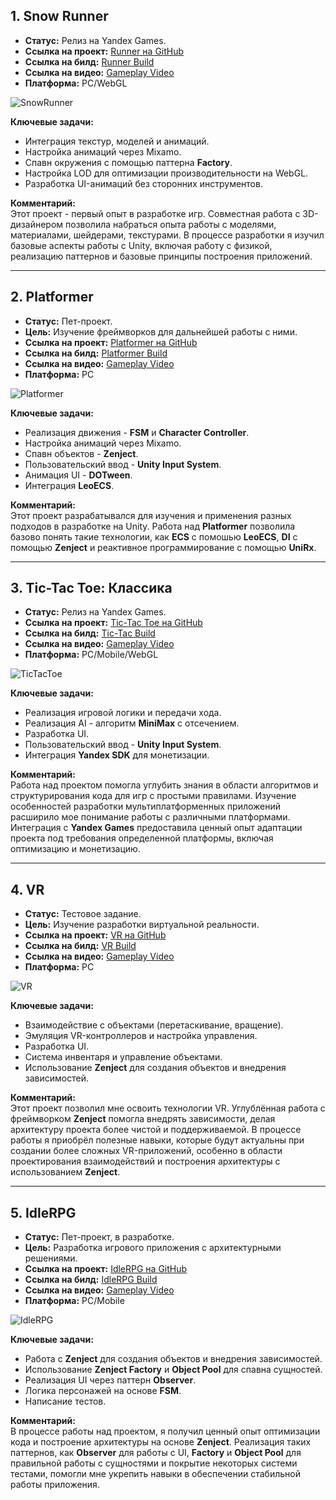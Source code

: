 ## 1. **Snow Runner**  
- **Статус:** Релиз на Yandex Games.  
- **Ссылка на проект:** [Runner на GitHub](https://github.com/wqxt/Runner)  
- **Ссылка на билд:** [Runner Build](https://drive.google.com/file/d/17BGX3_P3Efvt2NVtsOAbKTgDZHGiSYum/view?usp=sharing)
- **Ссылка на видео:** [Gameplay Video](https://drive.google.com/file/d/1rp_8TMYkErcxjfzLutUXc8OrLHv48Idz/view?usp=drive_link)
- **Платформа:** PC/WebGL
  
![SnowRunner](https://github.com/user-attachments/assets/6f4279ac-68cd-45b3-b0e9-17c4e5422f61)

**Ключевые задачи:** 
- Интеграция текстур, моделей и анимаций.
- Настройка анимаций через Mixamo. 
- Спавн окружения с помощью паттерна **Factory**.  
- Настройка LOD для оптимизации производительности на WebGL.  
- Разработка UI-анимаций без сторонних инструментов.  

**Комментарий:**  
Этот проект - первый опыт в разработке игр. Совместная работа с 3D-дизайнером позволила набраться опыта работы с моделями, материалами, шейдерами, текстурами. В процессе разработки я изучил базовые аспекты работы с Unity, включая работу с физикой, реализацию паттернов и базовые принципы построения приложений. 

---

## 2. **Platformer**
- **Статус:** Пет-проект.
- **Цель:** Изучение фреймворков для дальнейшей работы с ними.  
- **Ссылка на проект:** [Platformer на GitHub](https://github.com/wqxt/PlatformerExample)  
- **Ссылка на билд:** [Platformer Build](https://drive.google.com/file/d/1RnP-WAldqp_fahwNEoUs2ZIfiRpEYAZi/view?usp=sharing)
- **Ссылка на видео:** [Gameplay Video](https://drive.google.com/file/d/1FGZLzzkW6guRFSE2u24gU6QWxFCajuko/view?usp=drive_link)
- **Платформа:** PC
  
![Platformer](https://github.com/user-attachments/assets/72430cfc-11ef-4fbf-b3b1-aa0bb1fb75d9)

**Ключевые задачи:**  
- Реализация движения - **FSM** и **Character Controller**.  
- Настройка анимаций через Mixamo.  
- Спавн объектов - **Zenject**.  
- Пользовательский ввод - **Unity Input System**.  
- Анимация UI - **DOTween**.  
- Интеграция **LeoECS**.

**Комментарий:**  
Этот проект разрабатывался для изучения и применения разных подходов в разработке на Unity. Работа над **Platformer** позволила базово понять такие технологии, как **ECS** с помошью **LeoECS**, **DI** с помощью **Zenject** и реактивное программирование с помощью **UniRx**.

---

## 3. **Tic-Tac Toe: Классика**
- **Статус:** Релиз на Yandex Games.  
- **Ссылка на проект:** [Tic-Tac Toe на GitHub](https://github.com/wqxt/TicTacToe)  
- **Ссылка на билд:** [Tic-Tac Build](https://drive.google.com/file/d/1cFYTQ-DKNi6miQMLiQ52gmkTRLsd8_EB/view?usp=sharing)
- **Ссылка на видео:** [Gameplay Video](https://drive.google.com/file/d/1bTtPCOHEOe1M_Q081Z8IgQt_luzGuxgt/view?usp=sharing)
- **Платформа:** PC/Mobile/WebGL
  
![TicTacToe](https://github.com/user-attachments/assets/a2ff88e8-9721-4514-9295-cbf8771bd7b4)

**Ключевые задачи:** 
- Реализация игровой логики и передачи хода.  
- Реализация AI - алгоритм **MiniMax** с отсечением.  
- Разработка UI. 
- Пользовательский ввод - **Unity Input System**.  
- Интеграция **Yandex SDK** для монетизации.

**Комментарий:**  
Работа над проектом помогла углубить знания в области алгоритмов и структурирования кода для игр с простыми правилами. Изучение особенностей разработки мультиплатформенных приложений расширило мое понимание работы с различными платформами. Интеграция с **Yandex Games** предоставила ценный опыт адаптации проекта под требования определенной платформы, включая оптимизацию и монетизацию.

---

## 4. **VR**
- **Статус:** Тестовое задание.
- **Цель:** Изучение разработки виртуальной реальности.
- **Ссылка на проект:** [VR на GitHub](https://github.com/wqxt/ZongTestTask.git)
- **Ссылка на билд:** [VR Build](https://drive.google.com/file/d/1bd5aAvH2iIQyv3MI5d1OxqZFOqSscXId/view?usp=drive_link)
- **Ссылка на видео:** [Gameplay Video](https://drive.google.com/file/d/1_myCLD0tEnkN-cmrdE-X9AT6OPlBRqDN/view?usp=drive_link)
- **Платформа:** PC
  
![VR](https://github.com/user-attachments/assets/86eb11b3-0c94-4704-a104-7423d82a4a68)

**Ключевые задачи:** 
- Взаимодействие с объектами (перетаскивание, вращение).  
- Эмуляция VR-контроллеров и настройка управления.  
- Разработка UI.  
- Система инвентаря и управление объектами.  
- Использование **Zenject** для создания объектов и внедрения зависимостей.

**Комментарий:**  
Этот проект позволил мне освоить технологии VR. Углублённая работа с фреймворком **Zenject** помогла внедрять зависимости, делая архитектуру проекта более чистой и поддерживаемой. В процессе работы я приобрёл полезные навыки, которые будут актуальны при создании более сложных VR-приложений, особенно в области проектирования взаимодействий и построения архитектуры с использованием **Zenject**.

---

## 5. **IdleRPG**
- **Статус:** Пет-проект, в разработке.
- **Цель:** Разработка игрового приложения с архитектурными решениями.
- **Ссылка на проект:** [IdleRPG на GitHub](https://github.com/wqxt/IdleRpg)
- **Ссылка на билд:** [IdleRPG Build](https://drive.google.com/file/d/15DoSuD34lwCoqt4uGYcqpVAgm2VTMUHN/view?usp=sharing)
- **Ссылка на видео:** [Gameplay Video](https://drive.google.com/file/d/1y726BH3jiRfIC8mODeLw91BsSzkAQdrt/view?usp=drive_link)
- **Платформа:** PC/Mobile
  
![IdleRPG](https://github.com/user-attachments/assets/87ae45ad-83b9-4d3a-94a5-24f2444ad777)

**Ключевые задачи:** 
- Работа с **Zenject** для создания объектов и внедрения зависимостей.  
- Использование **Zenject Factory** и **Object Pool** для спавна сущностей.  
- Реализация UI через паттерн **Observer**.  
- Логика персонажей на основе **FSM**.  
- Написание тестов.  

**Комментарий:**  
В процессе работы над проектом, я получил ценный опыт оптимизации кода и построение архитектуры на основе **Zenject**. Реализация таких паттернов, как **Observer** для работы с UI,  **Factory** и **Object Pool** для правильной работы с сущностями и покрытие некоторых системи тестами, помогли мне укрепить навыки в обеспечении стабильной работы приложения.
